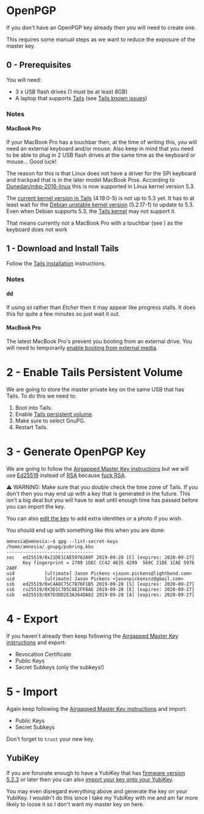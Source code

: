 # OpenPGP

If you don't have an OpenPGP key already then you will need to create one.

This requires some manual steps as we want to reduce the exposure of the master key.

## 0 - Prerequisites

You will need:
- 3 x USB flash drives (1 must be at least 8GB)
- A laptop that supports [Tails] (see [Tails known issues])

### Notes

#### MacBook Pro

If your MacBook Pro has a touchbar then, at the time of writing this, you will need an external keyboard and/or mouse.
Also keep in mind that you need to be able to plug in 2 USB flash drives at the same time as the keyboard or mouse... Good luck!

The reason for this is that Linux does not have a driver for the SPI keyboard and trackpad that is in the later model MacBook Pros.
According to [Dunedan/mbp-2016-linux] this is now supported in Linux kernel version 5.3.

The [current kernel version in Tails][Tails current version] (4.19.0-5) is not up to 5.3 yet.
It has to at least wait for the [Debian unstable kernel version] (5.2.17-1) to update to 5.3.
Even when Debian supports 5.3, the [Tails kernel] may not support it.

That means currently not a MacBook Pro with a touchbar (see ) as the keyboard does not work

## 1 - Download and Install Tails

Follow the [Tails installation] instructions.

### Notes

#### dd

If using `dd` rather than _Etcher_ then it may appear like progress stalls.
It does this for quite a few minutes so just wait it out.

#### MacBook Pro

The latest MacBook Pro's prevent you booting from an external drive.
You will need to temporarily [enable booting from external media][Apple External Boot].

# 2 - Enable Tails Persistent Volume

We are going to store the master private key on the same USB that has Tails. To do this we need to:
1. Boot into Tails.
1. Enable [Tails persistent volume].
1. Make sure to select GnuPG.
1. Restart Tails.

# 3 - Generate OpenPGP Key

We are going to follow the [Airgapped Master Key instructions] but we will use [Ed25519] instead of [RSA] because [fuck RSA].

⚠️ WARNING: Make sure that you double check the time zone of Tails.
If you don't then you may end up with a key that is generated in the future.
This isn't a big deal but you will have to wait until enough time has passed before you can import the key.

You can also [edit the key][OpenPGP Key Management] to add extra identities or a photo if you wish.

You should end up with something like this when you are done:
```
amnesia@amnesia:~$ gpg --list-secret-keys
/home/amnesia/.gnupg/pubring.kbx
--------------------------------
sec   ed25519/0x21DE1CAE59762A0F 2019-09-28 [C] [expires: 2020-09-27]
      Key fingerprint = 2709 1DEC CC42 4635 4299  569C 21DE 1CAE 5976 2A0F
uid           [ultimate] Jason Pickens <jason.pickens@lightbend.com>
uid           [ultimate] Jason Pickens <jasonpickensnz@gmail.com>
ssb   ed25519/0xC4A8C75C7876F1B5 2019-09-28 [S] [expires: 2020-09-27]
ssb   cv25519/0X3D1C7D5C8E2FF8AE 2019-09-28 [E] [expires: 2020-09-27]
ssb   ed25519/0X7D3DD2E3A364DA82 2019-09-28 [A] [expires: 2020-09-27]
```

# 4 - Export

If you haven't already then keep following the [Airgapped Master Key instructions] and export:
- Revocation Certificate
- Public Keys
- Secret Subkeys (only the subkeys!)

# 5 - Import

Again keep following the [Airgapped Master Key instructions] and import:
- Public Keys
- Secret Subkeys

Don't forget to `trust` your new key.

## YubiKey

If you are forunate enough to have a YubiKey that has [firmware version 5.2.3][YubiKey 5.2.3] or later then you can also [import your key onto your YubiKey][YubiKey OpenPGP].

You may even disregard everything above and generate the key on your YubiKey.
I wouldn't do this since I take my YubiKey with me and am far more likely to loose it so I don't want my master key on here.


[airgapped master key instructions]: https://wiki.debian.org/GnuPG/AirgappedMasterKey
[apple external boot]: https://support.apple.com/en-nz/HT208198
[debian unstable kernel version]: https://salsa.debian.org/kernel-team/linux/blob/sid/debian/changelog
[dunedan/mbp-2016-linux]: https://github.com/Dunedan/mbp-2016-linux#keyboard--touchpad
[ed25519]: https://en.wikipedia.org/wiki/EdDSA#Ed25519
[fuck rsa]: https://blog.trailofbits.com/2019/07/08/fuck-rsa/
[openpgp key management]: https://www.gnupg.org/documentation/manuals/gnupg/OpenPGP-Key-Management.html
[rsa]: https://en.wikipedia.org/wiki/RSA_(cryptosystem)
[tails]: https://tails.boum.org
[tails current version]: https://git-tails.immerda.ch/tails/plain/config/amnesia
[tails kernel]: https://tails.boum.org/contribute/Linux_kernel/
[tails known issues]: https://tails.boum.org/support/known_issues/index.en.html
[tails installation]: https://tails.boum.org/install/index.en.html
[tails persistent volume]: https://tails.boum.org/doc/first_steps/persistence/configure/index.en.html#gnupg
[yubikey 5.2.3]: https://support.yubico.com/support/solutions/articles/15000027139-yubikey-5-2-3-enhancements-to-openpgp-3-4-support
[yubikey openpgp]: https://support.yubico.com/support/solutions/articles/15000006420-using-your-yubikey-with-openpgp#Generating_the_Key_on_Your_Local_System_(Recommended)arh698
